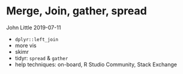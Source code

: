 Merge, Join, gather, spread
================
John Little
2019-07-11

<!-- README.md is autogenerated from README.Rmd.  Please only edit README.Rmd -->

  - `dplyr::left_join`
  - more vis
  - skimr
  - tidyr: `spread` & `gather`
  - help techniques: on-board, R Studio Community, Stack Exchange
